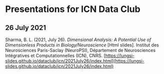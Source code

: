 # Presentations for ICN Data Club

## 26 July 2021
Sharma, B. L. (2021, July 26). *Dimensional Analysis: A Potential Use of Dimensionless Products in Biology/Neuroscience* [Html slides]. Institut des Neurosciences Paris-Saclay (NeuroPSI), Département de Neurosciences Intégratives et Computationnelles (ICN), CNRS. [https://lungsi-slides.github.io/dataclub/icn/2021July26/index.html](https://lungsi-slides.github.io/dataclub/icn/2021July26/index.html)
